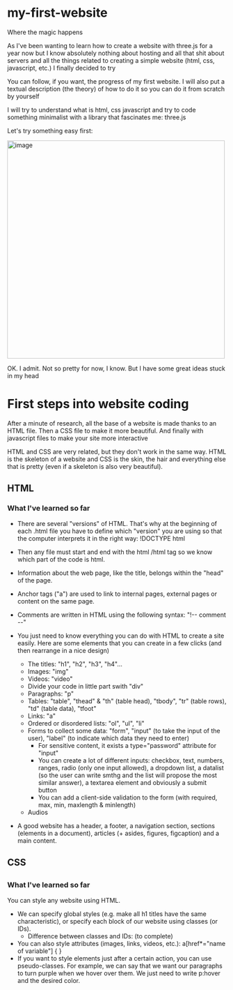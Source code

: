 # my-first-website
Where the magic happens

As I've been wanting to learn how to create a website with three.js for a year now but I know absolutely nothing about hosting and all that shit about servers and all the things related to creating a simple website (html, css, javascript, etc.) I finally decided to try

You can follow, if you want, the progress of my first website. I will also put a textual description (the theory) of how to do it so you can do it from scratch by yourself

I will try to understand what is html, css javascript and try to code something minimalist with a library that fascinates me: three.js

Let's try something easy first:

<img width="500" alt="image" src="https://user-images.githubusercontent.com/84352348/227739002-bdf966bc-6809-4066-9e69-d09c6e0ea12d.png">

OK. I admit. Not so pretty for now, I know. But I have some great ideas stuck in my head


<h1> First steps into website coding </h1>

<p> After a minute of research, all the base of a website is made thanks to an HTML file. Then a CSS file to make it more beautiful. And finally with javascript files to make your site more interactive  </p>

<p> HTML and CSS are very related, but they don't work in the same way. HTML is the skeleton of a website and CSS is the skin, the hair and everything else that is pretty (even if a skeleton is also very beautiful). </p>

<h2> HTML </h2>

<h3> What I've learned so far </h3>

- There are several "versions" of HTML. That's why at the beginning of each .html file you have to define which "version" you are using so that the computer interprets it in the right way: !DOCTYPE html 

- Then any file must start and end with the html /html tag so we know which part of the code is html.

- Information about the web page, like the title, belongs within the "head" of the page.

- Anchor tags ("a") are used to link to internal pages, external pages or content on the same page.
- Comments are written in HTML using the following syntax: "!-- comment --"
- You just need to know everything you can do with HTML to create a site easily. Here are some elements that you can create in a few clicks (and then rearrange in a nice design)
  - The titles: "h1", "h2", "h3", "h4"...
  - Images: "img"
  - Videos: "video"
  - Divide your code in little part swith "div"
  - Paragraphs: "p"
  - Tables: "table", "thead" & "th" (table head), "tbody", "tr" (table rows), "td" (table data), "tfoot"
  - Links: "a"
  - Ordered or disordered lists: "ol", "ul", "li"
  - Forms to collect some data: "form", "input" (to take the input of the user), "label" (to indicate which data they need to enter)
    - For sensitive content, it exists a type="password" attribute for "input"
    - You can create a lot of different inputs: checkbox, text, numbers, ranges, radio (only one input allowed), a dropdown list, a datalist (so the user can write smthg and the list will propose the most similar answer), a textarea element and obviously a submit button
    - You can add a client-side validation to the form (with required, max, min, maxlength & minlength)
  - Audios
- A good website has a header, a footer, a navigation section, sections (elements in a document), articles (+ asides, figures, figcaption) and a main content.

<h2> CSS <h2>

<h3> What I've learned so far </h3>

You can style any website using HTML. 
- We can specify global styles (e.g. make all h1 titles have the same characteristic), or specify each block of our website using classes (or IDs).
  -  Difference between classes and IDs: (to complete)
- You can also style attributes (images, links, videos, etc.): a[href*="name of variable"] { }
- If you want to style elements just after a certain action, you can use pseudo-classes. For example, we can say that we want our paragraphs to turn purple when we hover over them. We just need to write p:hover and the desired color.
